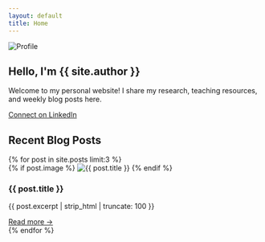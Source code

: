```yaml
---
layout: default
title: Home
---
```


<section class="max-w-4xl mx-auto px-4 pt-8 pb-16 text-center">
  <img src="/assets/images/profile.jpg" alt="Profile" class="mx-auto w-36 h-36 rounded-full shadow-lg object-cover mb-6">
  <h1 class="text-4xl font-bold mb-4">Hello, I'm {{ site.author }}</h1>
  <p class="text-lg text-gray-600 dark:text-gray-300 max-w-2xl mx-auto mb-6">Welcome to my personal website! I share my research, teaching resources, and weekly blog posts here.</p>
  <a href="https://www.linkedin.com/in/yourprofile" target="_blank" class="inline-block bg-blue-600 text-white px-6 py-2 rounded-lg hover:bg-blue-700 transition">Connect on LinkedIn</a>
</section>

<section class="bg-gray-50 dark:bg-gray-800 py-16">
  <div class="max-w-5xl mx-auto px-4">
    <h2 class="text-2xl font-bold mb-8 text-center">Recent Blog Posts</h2>
    <div class="grid md:grid-cols-3 gap-8">
      {% for post in site.posts limit:3 %}
      <div class="bg-white dark:bg-gray-700 rounded-lg shadow hover:shadow-lg transition p-4">
        {% if post.image %}
        <img src="{{ post.image }}" alt="{{ post.title }}" class="rounded-lg mb-4 object-cover h-40 w-full">
        {% endif %}
        <h3 class="font-semibold text-lg mb-2">{{ post.title }}</h3>
        <p class="text-gray-600 dark:text-gray-300 text-sm mb-2">{{ post.excerpt | strip_html | truncate: 100 }}</p>
        <a href="{{ post.url }}" class="text-blue-600 hover:underline">Read more →</a>
      </div>
      {% endfor %}
    </div>
  </div>
</section>
